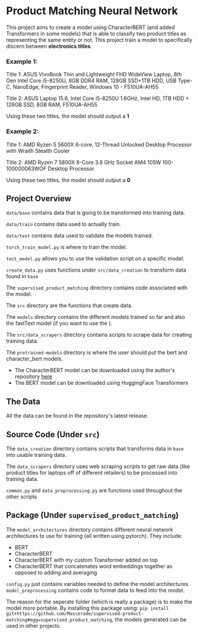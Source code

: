 # Product Matching Neural Network
This project aims to create a model using CharacterBERT (and added Transformers in some models) that is able to classify two product titles as representing the same entity or not.
This project train a model to specifically discern between <b>electronics titles</b>.

### Example 1:
Title 1: ASUS VivoBook Thin and Lightweight FHD WideView Laptop, 8th Gen Intel Core i5-8250U, 8GB DDR4 RAM, 128GB SSD+1TB HDD, USB Type-C, NanoEdge, Fingerprint Reader, Windows 10 - F510UA-AH55

Title 2: ASUS Laptop 15.6, Intel Core i5-8250U 1.6GHz, Intel HD, 1TB HDD + 128GB SSD, 8GB RAM, F510UA-AH55

Using these two titles, the model should output a <b>1</b>

### Example 2:
Title 1: AMD Ryzen 5 5600X 6-core, 12-Thread Unlocked Desktop Processor with Wraith Stealth Cooler

Title 2: AMD Ryzen 7 5800X 8-Core 3.8 GHz Socket AM4 105W 100-100000063WOF Desktop Processor

Using these two titles, the model should output a <b>0</b>

## Project Overview
`data/base` contains data that is going to be transformed into training data.

`data/train` contains data used to actually train.

`data/test` contains data used to validate the models trained.

`torch_train_model.py` is where to train the model.

`test_model.py` allows you to use the validation script on a specific model. 

`create_data.py` uses functions under `src/data_creation` to transform data found in `base`

The `supervised_product_matching` directory contains code associated with the model.

The `src` directory are the functions that create data.

The `models` directory contains the different models trained so far and also the fastText model (if you want to use the ).

The `src/data_scrapers` directory contains scripts to scrape data for creating training data.

The `pretrained-models` directory is where the user should put the bert and character_bert models.
* The CharacterBERT model can be downloaded using the author's repository [here](https://github.com/helboukkouri/character-bert)
* The BERT model can be downloaded using HuggingFace Transformers

## The Data
All the data can be found in the repository's latest release.

## Source Code (Under `src`)
The `data_creation` directory contains scripts that transforms data in `base` into usable training data.

The `data_scrapers` directory uses web scraping scripts to get raw data (like product titles for laptops off of different retailers) to be processed into training data.

`common.py` and `data_preprocessing.py` are functions used throughout the other scripts

## Package (Under `supervised_product_matching`)
The `model_architectures` directory contains different neural network architectures to use for training (all written using pytorch). They include:
* BERT
* CharacterBERT
* CharacterBERT with my custom Transformer added on top
* CharacterBERT that concatenates word embeddings together as opposed to adding and averaging

`config.py` just contains variables needed to define the model architectures.
`model_preprocessing` contains code to format data to feed into the model.

The reason for the seperate folder (which is really a package) is to make the model more portable. By installing this package using:
`pip install git+https://github.com/Mascerade/supervised-product-matching#egg=supervised_product_matching`, the models generated can be used in other projects.